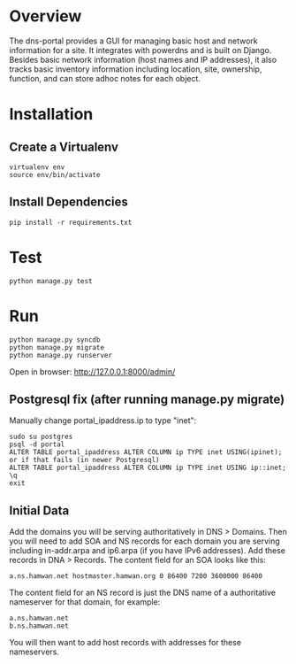 # Overview

The dns-portal provides a GUI for managing basic host and network information for a site.  It integrates
with powerdns and is built on Django.  Besides basic network information (host names and IP addresses), it
also tracks basic inventory information including location, site, ownership, function, and can store adhoc notes
for each object.

# Installation

## Create a Virtualenv

    virtualenv env
    source env/bin/activate

## Install Dependencies

    pip install -r requirements.txt

# Test

    python manage.py test

# Run

    python manage.py syncdb
    python manage.py migrate
    python manage.py runserver

Open in browser: http://127.0.0.1:8000/admin/

## Postgresql fix (after running manage.py migrate)

Manually change portal_ipaddress.ip to type "inet":

    sudo su postgres
    psql -d portal
    ALTER TABLE portal_ipaddress ALTER COLUMN ip TYPE inet USING(ipinet);
    or if that fails (in newer Postgresql)
    ALTER TABLE portal_ipaddress ALTER COLUMN ip TYPE inet USING ip::inet;
    \q
    exit

## Initial Data

Add the domains you will be serving authoritatively in DNS > Domains.
Then you will need to add SOA and NS records for each domain you are serving
including in-addr.arpa and ip6.arpa (if you have IPv6 addresses). Add these records 
in DNA > Records.
The content field for an SOA looks like this:

    a.ns.hamwan.net hostmaster.hamwan.org 0 86400 7200 3600000 86400

The content field for an NS record is just the DNS name of a authoritative nameserver for that domain, for example:

    a.ns.hamwan.net
    b.ns.hamwan.net

You will then want to add host records with addresses for these nameservers.

